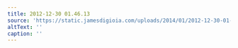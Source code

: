 ```yaml
---
title: 2012-12-30 01.46.13
source: 'https://static.jamesdigioia.com/uploads/2014/01/2012-12-30-01-46-13-scaled.jpg'
altText: ''
caption: ''
---
```


